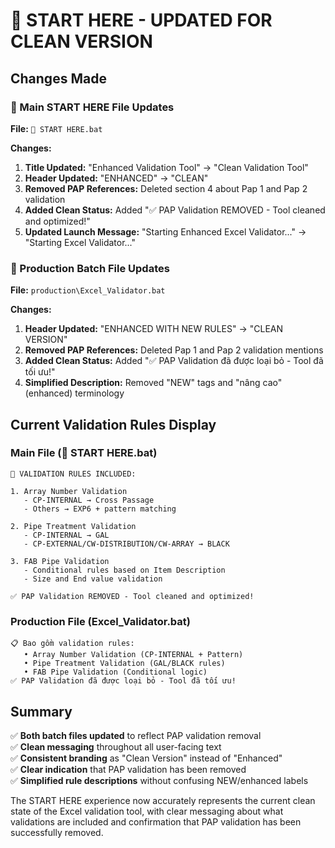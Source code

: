 # 🚀 START HERE - UPDATED FOR CLEAN VERSION

## Changes Made

### 📄 Main START HERE File Updates
**File:** `🚀 START HERE.bat`

**Changes:**
1. **Title Updated:** "Enhanced Validation Tool" → "Clean Validation Tool"
2. **Header Updated:** "ENHANCED" → "CLEAN"
3. **Removed PAP References:** Deleted section 4 about Pap 1 and Pap 2 validation
4. **Added Clean Status:** Added "✅ PAP Validation REMOVED - Tool cleaned and optimized!"
5. **Updated Launch Message:** "Starting Enhanced Excel Validator..." → "Starting Excel Validator..."

### 📄 Production Batch File Updates  
**File:** `production\Excel_Validator.bat`

**Changes:**
1. **Header Updated:** "ENHANCED WITH NEW RULES" → "CLEAN VERSION"
2. **Removed PAP References:** Deleted Pap 1 and Pap 2 validation mentions
3. **Added Clean Status:** Added "✅ PAP Validation đã được loại bỏ - Tool đã tối ưu!"
4. **Simplified Description:** Removed "NEW" tags and "nâng cao" (enhanced) terminology

## Current Validation Rules Display

### Main File (🚀 START HERE.bat)
```
🚀 VALIDATION RULES INCLUDED:

1. Array Number Validation
   - CP-INTERNAL → Cross Passage
   - Others → EXP6 + pattern matching

2. Pipe Treatment Validation  
   - CP-INTERNAL → GAL
   - CP-EXTERNAL/CW-DISTRIBUTION/CW-ARRAY → BLACK

3. FAB Pipe Validation
   - Conditional rules based on Item Description
   - Size and End value validation

✅ PAP Validation REMOVED - Tool cleaned and optimized!
```

### Production File (Excel_Validator.bat)
```
📋 Bao gồm validation rules:
   • Array Number Validation (CP-INTERNAL + Pattern)
   • Pipe Treatment Validation (GAL/BLACK rules)  
   • FAB Pipe Validation (Conditional logic)
✅ PAP Validation đã được loại bỏ - Tool đã tối ưu!
```

## Summary

✅ **Both batch files updated** to reflect PAP validation removal  
✅ **Clean messaging** throughout all user-facing text  
✅ **Consistent branding** as "Clean Version" instead of "Enhanced"  
✅ **Clear indication** that PAP validation has been removed  
✅ **Simplified rule descriptions** without confusing NEW/enhanced labels  

The START HERE experience now accurately represents the current clean state of the Excel validation tool, with clear messaging about what validations are included and confirmation that PAP validation has been successfully removed.
